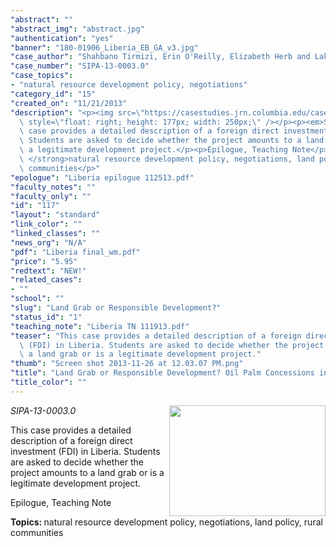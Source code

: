 ```yaml
---
"abstract": ""
"abstract_img": "abstract.jpg"
"authentication": "yes"
"banner": "180-01906_Liberia_EB_GA_v3.jpg"
"case_author": "Shahbano Tirmizi, Erin O'Reilly, Elizabeth Herb and Lakshmi Balachandran"
"case_number": "SIPA-13-0003.0"
"case_topics":
- "natural resource development policy, negotiations"
"category_id": "15"
"created_on": "11/21/2013"
"description": "<p><img src=\"https://casestudies.jrn.columbia.edu/casestudy/files/global/117/abstract.jpg\"\
  \ style=\"float: right; height: 177px; width: 250px;\" /></p><p><em>SIPA-13-0003.0</em></p><p>This\
  \ case provides a detailed description of a foreign direct investment (FDI) in Liberia.\
  \ Students are asked to decide whether the project amounts to a land grab or is\
  \ a legitimate development project.</p><p>Epilogue, Teaching Note</p><p><strong>Topics:\
  \ </strong>natural resource development policy, negotiations, land policy, rural\
  \ communities</p>"
"epologue": "Liberia epilogue 112513.pdf"
"faculty_notes": ""
"faculty_only": ""
"id": "117"
"layout": "standard"
"link_color": ""
"linked_classes": ""
"news_org": "N/A"
"pdf": "Liberia final_wm.pdf"
"price": "5.95"
"redtext": "NEW!"
"related_cases":
- ""
"school": ""
"slug": "Land Grab or Responsible Development?"
"status_id": "1"
"teaching_note": "Liberia TN 111913.pdf"
"teaser": "This case provides a detailed description of a foreign direct investment\
  \ (FDI) in Liberia. Students are asked to decide whether the project amounts to\
  \ a land grab or is a legitimate development project."
"thumb": "Screen shot 2013-11-26 at 12.03.07 PM.png"
"title": "Land Grab or Responsible Development? Oil Palm Concessions in Liberia"
"title_color": ""
---
```

<p><img src="https://casestudies.jrn.columbia.edu/casestudy/files/global/117/abstract.jpg" style="float: right; height: 177px; width: 250px;" /></p><p><em>SIPA-13-0003.0</em></p><p>This case provides a detailed description of a foreign direct investment (FDI) in Liberia. Students are asked to decide whether the project amounts to a land grab or is a legitimate development project.</p><p>Epilogue, Teaching Note</p><p><strong>Topics: </strong>natural resource development policy, negotiations, land policy, rural communities</p>
